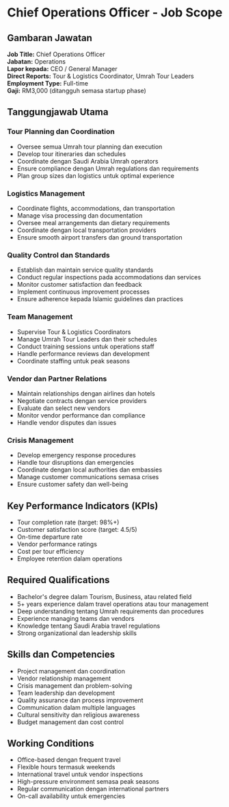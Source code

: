 # Chief Operations Officer - Job Scope

## Gambaran Jawatan
**Job Title:** Chief Operations Officer  
**Jabatan:** Operations  
**Lapor kepada:** CEO / General Manager  
**Direct Reports:** Tour & Logistics Coordinator, Umrah Tour Leaders  
**Employment Type:** Full-time  
**Gaji:** RM3,000 (ditangguh semasa startup phase)

## Tanggungjawab Utama

### Tour Planning dan Coordination
- Oversee semua Umrah tour planning dan execution
- Develop tour itineraries dan schedules
- Coordinate dengan Saudi Arabia Umrah operators
- Ensure compliance dengan Umrah regulations dan requirements
- Plan group sizes dan logistics untuk optimal experience

### Logistics Management
- Coordinate flights, accommodations, dan transportation
- Manage visa processing dan documentation
- Oversee meal arrangements dan dietary requirements
- Coordinate dengan local transportation providers
- Ensure smooth airport transfers dan ground transportation

### Quality Control dan Standards
- Establish dan maintain service quality standards
- Conduct regular inspections pada accommodations dan services
- Monitor customer satisfaction dan feedback
- Implement continuous improvement processes
- Ensure adherence kepada Islamic guidelines dan practices

### Team Management
- Supervise Tour & Logistics Coordinators
- Manage Umrah Tour Leaders dan their schedules
- Conduct training sessions untuk operations staff
- Handle performance reviews dan development
- Coordinate staffing untuk peak seasons

### Vendor dan Partner Relations
- Maintain relationships dengan airlines dan hotels
- Negotiate contracts dengan service providers
- Evaluate dan select new vendors
- Monitor vendor performance dan compliance
- Handle vendor disputes dan issues

### Crisis Management
- Develop emergency response procedures
- Handle tour disruptions dan emergencies
- Coordinate dengan local authorities dan embassies
- Manage customer communications semasa crises
- Ensure customer safety dan well-being

## Key Performance Indicators (KPIs)
- Tour completion rate (target: 98%+)
- Customer satisfaction score (target: 4.5/5)
- On-time departure rate
- Vendor performance ratings
- Cost per tour efficiency
- Employee retention dalam operations

## Required Qualifications
- Bachelor's degree dalam Tourism, Business, atau related field
- 5+ years experience dalam travel operations atau tour management
- Deep understanding tentang Umrah requirements dan procedures
- Experience managing teams dan vendors
- Knowledge tentang Saudi Arabia travel regulations
- Strong organizational dan leadership skills

## Skills dan Competencies
- Project management dan coordination
- Vendor relationship management
- Crisis management dan problem-solving
- Team leadership dan development
- Quality assurance dan process improvement
- Communication dalam multiple languages
- Cultural sensitivity dan religious awareness
- Budget management dan cost control

## Working Conditions
- Office-based dengan frequent travel
- Flexible hours termasuk weekends
- International travel untuk vendor inspections
- High-pressure environment semasa peak seasons
- Regular communication dengan international partners
- On-call availability untuk emergencies
